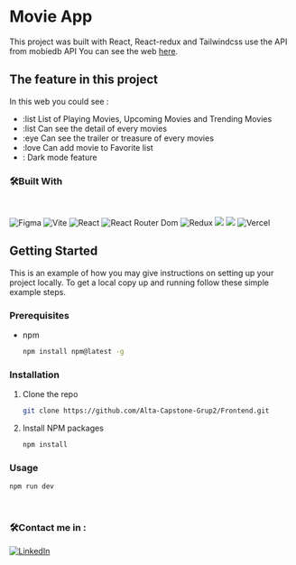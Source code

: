 # Movie App

This project was built with React, React-redux and Tailwindcss use the API from mobiedb API
You can see the web [here](https://mymovies-app-react-git.vercel.app/detail).

## The feature in this project
In this web you could see :
- :list List of Playing Movies, Upcoming Movies and Trending Movies
- :list Can see the detail of every movies
- :eye Can see the trailer or treasure of every movies
- :love Can add movie to Favorite list
- : Dark mode feature

### 🛠️Built With

<br>

![Figma](https://img.shields.io/badge/figma-%23F24E1E.svg?style=for-the-badge&logo=figma&logoColor=white)
![Vite](https://img.shields.io/badge/vite-%23646CFF.svg?style=for-the-badge&logo=vite&logoColor=white)
![React](https://img.shields.io/badge/react-%2320232a.svg?style=for-the-badge&logo=react&logoColor=%2361DAFB)
![React Router Dom](https://img.shields.io/badge/React_Router-CA4245?style=for-the-badge&logo=react-router&logoColor=white)
![Redux](https://img.shields.io/badge/redux-%23593d88.svg?style=for-the-badge&logo=redux&logoColor=white)
<img src="https://img.shields.io/badge/Tailwind_CSS-38B2AC?style=for-the-badge&logo=tailwind-css&logoColor=white" />
<img src="https://img.shields.io/badge/DaisyUi-FFFF00?style=for-the-badge&logo=daisyui&logoColor=white" />
![Vercel](https://img.shields.io/badge/Vercel-000000?style=for-the-badge&logo=vercel&logoColor=white)


## Getting Started

This is an example of how you may give instructions on setting up your project locally.
To get a local copy up and running follow these simple example steps.

### Prerequisites

- npm
  ```sh
  npm install npm@latest -g
  ```

### Installation

1. Clone the repo
   ```sh
   git clone https://github.com/Alta-Capstone-Grup2/Frontend.git
   ```
2. Install NPM packages
   ```sh
   npm install
   ```

### Usage

```sh
npm run dev
```

<br/>

### 🛠️Contact me in :

[![LinkedIn](https://img.shields.io/badge/-Novalia-blue?style=for-the-badge&logo=linkedin&logoColor=white)](https://www.linkedin.com/in/nova-lia-53b911261/)
